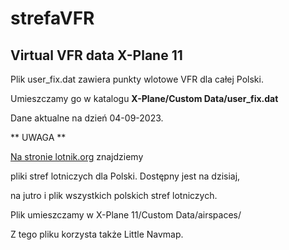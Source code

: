 # strefaVFR
## Virtual VFR data X-Plane 11


Plik user_fix.dat zawiera punkty wlotowe VFR dla całej Polski.

Umieszczamy go w katalogu **X-Plane/Custom Data/user_fix.dat**

Dane aktualne na dzień 04-09-2023.


** UWAGA **

[Na stronie lotnik.org](http://lotnik.org/pliki.php?cat=LK8000) znajdziemy 

pliki stref lotniczych dla Polski. Dostępny jest na dzisiaj, 

na jutro i plik wszystkich polskich stref lotniczych.

Plik umieszczamy w X-Plane 11/Custom Data/airspaces/

Z tego pliku korzysta także Little Navmap.



